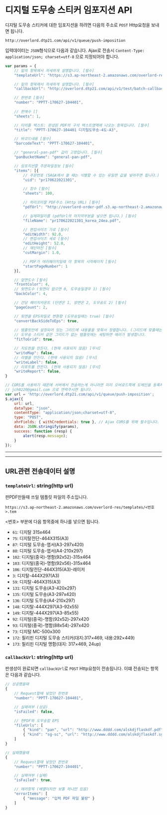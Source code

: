 # 디지털 도무송 스티커 임포지션 API

디지털 도무송 스티커에 대한 임포지션을 하려면 다음의 주소로 `POST` Http요청을 보내면 됩니다.

`http://overlord.dtp21.com/api/v1/queue/push-imposition`

입력데이터는 `JSON`형식으로 다음과 같습니다. Ajax로 전송시 `Content-Type: application/json; charset=utf-8` 으로 지정되어야 합니다.

```Javascript
var params = {
    // 밑의 항목에서 자세하게 설명합니다. [필수]
    "templateUrl": "https://s3.ap-northeast-2.amazonaws.com/overlord-res/templates/135.tem",

    // 밑의 항목에서 자세하게 설명합니다. [필수]
    "callbackUrl": "http://overlord.dtp21.com/api/v1/test/batch-callback",

    // 판번호 [필수]
    "number": "PPTT-170627-104401",
    
    // 판매수 []
    "sheets": 1,

    // 타이틀 텍스트: 완성된 PDF의 구석 텍스트영역에 나오는 항목입니다. [필수]
    "title": "PPTT-170627-104401 디지털도무송-4도-A3",

    // 바코드내용 [필수]
    "barcodeText": "PPTT-170627-104401",

    // "general-pan-pdf" 값이 고정입니다. [필수]
    "panBucketName": "general-pan-pdf",

    // 임포지션할 주문파일정보 [필수]
    "items": [{
        // 주문번호 (SAGA에서 쓸 때는 식별할 수 있는 유일한 값을 넣어주면 됩니다.) [필수]
        "uid": "pr170622021301",

        // 장수 [필수]
        "sheets": 100,

        // 하리꼬미할 PDF주소 (Http URL) [필수]
        "pdfUrl": "http://overlord-order-pdf.s3.ap-northeast-2.amazonaws.com/3FED/pr170622021301_korea_24ea.pdf",

        // 실제파일이름 (pdfUrl의 마지막부분을 넣으면 됩니다.) [필수]
        "fileName": "pr170622021301_korea_24ea.pdf",

        // 편집사이즈 가로 [필수]
        "editWidth": 92.0,
        // 편집사이즈 세로 [필수]
        "editHeight": 52.0,
        // 재단마진 [필수]
        "cutMargin": 1.0,

        // PDF가 여러페이지일때 이 항목의 시작페이지 [필수]
        "startPageNumber": 1
    }],

    // 앞면도수 [필수]
    "frontColor": 4,
    // 뒷면도수 (뒷면이 없으면 0, 도무송일경우 1) [필수]
    "backColor": 4,

    // 건당 페이지카운트 (단면은 1, 양면은 2, 도무송도 2) [필수]
    "pageCount": 2,

    // 뒷면을 EPS파일로 변환함 (도무송일때는 true) [필수]
    "convertBackSideToEps": true,
    
    // 템플릿안에 설정되어 있는 그리드에 내용물을 맞춰서 정렬합니다. (그리드에 맞출때는 true) [필수]
    // 도무송 스티커 같은 그리드가 없는 템플릿에는 세팅하면 에러가 발생합니다.
    "fitToGrid": true,

    // 지도판을 만든다. (현재 사용되지 않음) [무시]
    "writeMap": false,
    // 라벨을 만든다. (현재 사용되지 않음) [무시]
    "writeLabel": false,
    // 리포트를 만든다. (현재 사용되지 않음) [무시]
    "writeReport": false,
}

// CORS를 사용하기 때문에 서버에서 전송하는게 아니라면 미리 오버로드쪽에 도메인을 등록해야 합니다.
// jch0220@gmail.com 으로 연락주시면 됩니다.
var url = 'http://overlord.dtp21.com/api/v1/queue/push-imposition';
$.ajax({
    url: url,
    dataType: "json",
    contentType: "application/json;charset=utf-8",
    type: "POST",
    xhrFields: { withCredentials: true }, // Ajax CORS를 위해 필수입니다. 서버에서 요청할때는 없어도 됩니다.
    data: JSON.stringify(params),
    success: function (resp) {
        alert(resp.message);
    }
});

```

- - -
- - -

## URL관련 전송데이터 설명

### `templateUrl`: string(http url)
판PDF만들때 쓰일 템플릿 파일의 주소입니다.

`https://s3.ap-northeast-2.amazonaws.com/overlord-res/templates/<번호>.tem`

<번호> 부분에 다음 항목중에 하나를 넣으면 됩니다.

 * `61`: 디지탈 315x464
 * `75`: 디지탈전단-464X315(A3)
 * `87`: 디지털 도무송-엽서(A3-297x420)
 * `88`: 디지털 도무송-엽서(A4-210x297)
 * `102`: 디지털(중국)-명함(92x52)-315x464
 * `103`: 디지털(중국)-명함(92x56)-315x464
 * `106`: 디지탈전단-464X315(A3)-레이저
 * `3`: 디지탈-444X297(A3)
 * `59`: 디지탈-464X315(A3)
 * `131`: 디지털 도무송(A3-420x297)
 * `135`: 디지털 도무송(A3-297x420)
 * `136`: 디지털 도무송(A4-210x297)
 * `148`: 디지탈-444X297(A3-92x55)
 * `149`: 디지탈-444X297(A3-85x55)
 * `92`: 디지털(중국)-명함(92x52)-297x420
 * `93`: 디지털(중국)-명함(88x54)-297x420
 * `73`: 디지털 MC-500x300
 * `172`: 필리핀 디지털 도무송 스티커(대지:317×469, 내용:292×449)
 * `173`: 필리핀 디지털 명함(대지: 317×469, 24up)



### `callbackUrl`: string(http url)

판생성이 완료되면 `callbackUrl`로 `POST` Http요청이 전송됩니다. 이떄 전송되는 항목은 다음과 같습니다.

```Javascript
// 성공했을때
{
    // Request할때 넣었던 판번호
    "number": "PPTT-170627-104401",

    // 실패여부 (성공)
    "isFailed": false,

    // 판PDF와 도무송칼 EPS
    "fileUrls": [
        { "kind": "pan", "url": "http://www.dddd.com/alskdjflaskdf.pdf" }
        { "kind": "sg-sc", "url": "http://www.dddd.com/alskdjflaskdf.sg-sc.pdf" }
    ]
}

// 실패했을때
{
    // Request할때 넣었던 판번호
    "number": "PPTT-170627-104401",

    // 실패여부 (실패)
    "isFailed": true,

    // 에러항목 (배열이지만 보통 하나만 있음)
    "errorItems": [
        { "message": "입력 PDF 파일 불량" }
    ]
}

```
